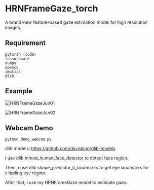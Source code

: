 # HRNFrameGaze_torch
A brand-new feature-based gaze estimation model for high resolution images.

## Requirement
```
pytorch (cuda)
tensorboard
numpy
opencv
imutils
dlib
```

## Example
![HRNFrameGazeJun01](https://z3.ax1x.com/2021/05/10/gtSzg1.gif)

![HRNFrameGazeJun02](https://z3.ax1x.com/2021/05/10/gtSx3R.gif)

## Webcam Demo
```
python demo_webcam.py
```
dlib models: https://github.com/davisking/dlib-models

I use dlib mmod_human_face_detector to detect face region.

Then, i use dlib shape_predictor_5_landmarks to get eye landmarks for clippling eye region.

After that, i use my HRNFrameGaze model to estimate gaze.
